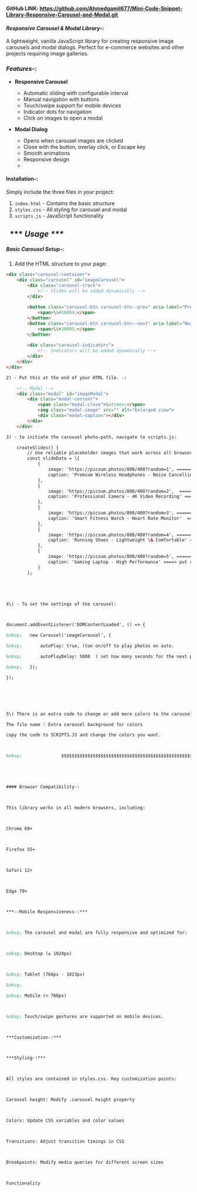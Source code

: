 **GitHub LINK: https://github.com/Ahmedgamil677/Mini-Code-Snippet-Library-Responsive-Carousel-and-Modal.git**

#### 

#### <i>Responsive Carousel \& Modal Library-:</i>



A lightweight, vanilla JavaScript library for creating responsive image carousels and modal dialogs. Perfect for e-commerce websites and other projects requiring image galleries.



### *Features-:*



* **Responsive Carousel**

  * Automatic sliding with configurable interval
  * Manual navigation with buttons
  * Touch/swipe support for mobile devices
  * Indicator dots for navigation
  * Click on images to open a modal

* **Modal Dialog**

  * Opens when carousel images are clicked
  * Close with the button, overlay click, or Escape key
  * Smooth animations
  * Responsive design
  * 

#### Installation-:

Simply include the three files in your project:

1. `index.html` - Contains the basic structure
2. `styles.css` - All styling for carousel and modal
3. `scripts.js` - JavaScript functionality



## &nbsp;                     \*\*\* ***Usage \*\*\****

##### Basic Carousel Setup-:



1. Add the HTML structure to your page:



```html
<div class="carousel-container">
    <div class="carousel" id="imageCarousel">
        <div class="carousel-track">
            <!-- Slides will be added dynamically -->
        </div>
        
        <button class="carousel-btn carousel-btn--prev" aria-label="Previous image">
            <span>\&#10094;</span>
        </button>
        <button class="carousel-btn carousel-btn--next" aria-label="Next image">
            <span>\&#10095;</span>
        </button>
        
        <div class="carousel-indicators">
            <!-- Indicators will be added dynamically -->
        </div>
    </div>
</div>

2) - Put this at the end of your HTML file. -:

    <!-- Modal -->
    <div class="modal" id="imageModal">
        <div class="modal-content">
            <span class="modal-close">\&times;</span>
            <img class="modal-image" src="" alt="Enlarged view">
            <div class="modal-caption"></div>
        </div>
    </div>

3) - to initiate the carousel photo-path, navigate to scripts.js:

    createSlides() {
        // Use reliable placeholder images that work across all browsers
        const slideData = \[
            {
                image: 'https://picsum.photos/800/400?random=1', =======> PUT THE PHOTO PATH IN HERE
                caption: 'Premium Wireless Headphones - Noise Cancelling'  ====> put caption text in here 
            },
            {
                image: 'https://picsum.photos/800/400?random=2',  =======> PUT THE PHOTO PATH IN HERE
                caption: 'Professional Camera - 4K Video Recording' ====> put caption text in here 
            },
            {
                image: 'https://picsum.photos/800/400?random=3', =======> PUT THE PHOTO PATH IN HERE
                caption: 'Smart Fitness Watch - Heart Rate Monitor'  ====> put caption text in here  
            },
            {
                image: 'https://picsum.photos/800/400?random=4', =======> PUT THE PHOTO PATH IN HERE
                caption: 'Running Shoes - Lightweight \& Comfortable' ====> put caption text in here 
            },
            {
                image: 'https://picsum.photos/800/400?random=5', =======> PUT THE PHOTO PATH IN HERE
                caption: 'Gaming Laptop - High Performance' ====> put caption text in here 
            }
        ];





4\) - To set the settings of the carousel:



document.addEventListener('DOMContentLoaded', () => {

&nbsp;   new Carousel('imageCarousel', {

&nbsp;       autoPlay: true, (tun on/off to play photos on auto.

&nbsp;       autoPlayDelay: 5000  ( set how many seconds for the next photo to play )

&nbsp;   });

});






5\) There is an extra code to change or add more colors to the carousel. 

The file name : Extra carousel background for colors 

copy the code to SCRIPTS.JS and change the colors you want.



&nbsp;               $$$$$$$$$$$$$$$$$$$$$$$$$$$$$$$$$$$$$$$$$$$$$$$$$$$$$$$$$$$$$$$$$$$$$$$$$$$$$$$$$$$$$$$$$$$$$$$$$$$





#### Browser Compatibility-:



This library works in all modern browsers, including:



Chrome 60+



Firefox 55+



Safari 12+



Edge 79+



***--Mobile Responsiveness-:***



&nbsp; The carousel and modal are fully responsive and optimized for:



&nbsp; Desktop (≥ 1024px)



&nbsp; Tablet (768px - 1023px)

&nbsp; 

&nbsp; Mobile (< 768px)



&nbsp; Touch/swipe gestures are supported on mobile devices.



***Customization-:***



***Styling-:***



All styles are contained in styles.css. Key customization points:



Carousel height: Modify .carousel height property



Colors: Update CSS variables and color values



Transitions: Adjust transition timings in CSS



Breakpoints: Modify media queries for different screen sizes



Functionality








